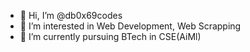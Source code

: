 - 👋 Hi, I’m @db0x69codes
- 👀 I’m interested in Web Development, Web Scrapping
- 🌱 I’m currently pursuing BTech in CSE(AiMl)

<!---
db0x69codes/db0x69codes is a ✨ special ✨ repository because its `README.md` (this file) appears on your GitHub profile.
You can click the Preview link to take a look at your changes.
--->
